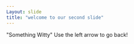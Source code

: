```yaml
---
Layout: slide
title: "welcome to our second slide"
---
```

"Something Witty"
Use the left arrow to go back!
